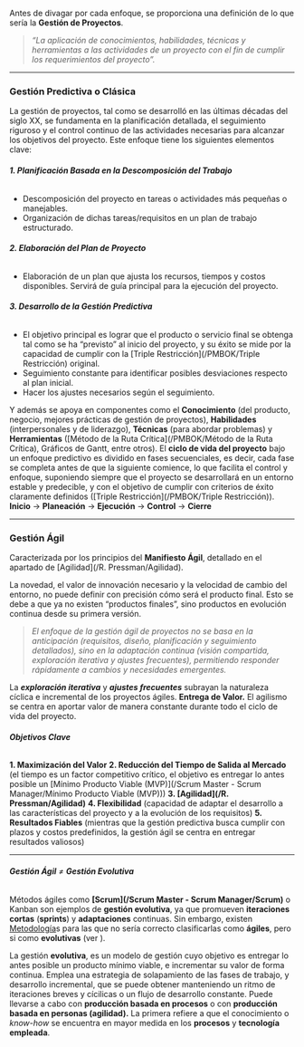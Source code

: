 Antes de divagar por cada enfoque, se proporciona una definición de lo que sería la **Gestión de Proyectos**.
> *“La aplicación de conocimientos, habilidades, técnicas y herramientas a las actividades de un proyecto con el fin de cumplir los requerimientos del proyecto”.*
****
### **Gestión Predictiva o Clásica**
La gestión de proyectos, tal como se desarrolló en las últimas décadas del siglo XX, se fundamenta en la planificación detallada, el seguimiento riguroso y el control continuo de las actividades necesarias para alcanzar los objetivos del proyecto. Este enfoque tiene los siguientes elementos clave:
###### **1. Planificación Basada en la Descomposición del Trabajo**
- Descomposición del proyecto en tareas o actividades más pequeñas o manejables.
- Organización de dichas tareas/requisitos en un plan de trabajo estructurado.
###### **2. Elaboración del Plan de Proyecto**
- Elaboración de un plan que ajusta los recursos, tiempos y costos disponibles. Servirá de guía principal para la ejecución del proyecto.
###### **3. Desarrollo de la Gestión Predictiva**
- El objetivo principal es lograr que el producto o servicio final se obtenga tal como se ha “previsto” al inicio del proyecto, y su éxito se mide por la capacidad de cumplir con la [Triple Restricción](/PMBOK/Triple Restricción) original.
- Seguimiento constante para identificar posibles desviaciones respecto al plan inicial.
- Hacer los ajustes necesarios según el seguimiento.

Y además se apoya en componentes como el **Conocimiento** (del producto, negocio, mejores prácticas de gestión de proyectos), **Habilidades** (interpersonales y de liderazgo), **Técnicas** (para abordar problemas) y **Herramientas** ([Método de la Ruta Crítica](/PMBOK/Método de la Ruta Crítica), Gráficos de Gantt, entre otros).
El **ciclo de vida del proyecto** bajo un enfoque predictivo es dividido en fases secuenciales, es decir, cada fase se completa antes de que la siguiente comience, lo que facilita el control y enfoque, suponiendo siempre que el proyecto se desarrollará en un entorno estable y predecible, y con el objetivo de cumplir con criterios de éxito claramente definidos ([Triple Restricción](/PMBOK/Triple Restricción)).
**Inicio** → **Planeación** → **Ejecución** → **Control** → **Cierre**
****
### **Gestión Ágil**
Caracterizada por los principios del **Manifiesto Ágil**, detallado en el apartado de [Agilidad](/R. Pressman/Agilidad).

La novedad, el valor de innovación necesario y la velocidad de cambio del entorno, no puede definir con precisión cómo será el producto final. Esto se debe a que ya no existen “productos finales”, sino productos en evolución continua desde su primera versión.
> *El enfoque de la gestión ágil de proyectos no se basa en la anticipación (requisitos, diseño, planificación y seguimiento detallados), sino en la adaptación continua (visión compartida, exploración iterativa y ajustes frecuentes), permitiendo responder rápidamente a cambios y necesidades emergentes.*

La ***exploración iterativa*** y ***ajustes frecuentes*** subrayan la naturaleza cíclica e incremental de los proyectos ágiles.
**Entrega de Valor.** El agilismo se centra en aportar valor de manera constante durante todo el ciclo de vida del proyecto.
###### **Objetivos Clave**

**1. Maximización del Valor**
**2. Reducción del Tiempo de Salida al Mercado** (el tiempo es un factor competitivo crítico, el objetivo es entregar lo antes posible un [Mínimo Producto Viable (MVP)](/Scrum Master - Scrum Manager/Mínimo Producto Viable (MVP)))
**3. [Agilidad](/R. Pressman/Agilidad)**
**4. Flexibilidad** (capacidad de adaptar el desarrollo a las características del proyecto y a la evolución de los requisitos)
**5. Resultados Fiables** (mientras que la gestión predictiva busca cumplir con plazos y costos predefinidos, la gestión ágil se centra en entregar resultados valiosos)
****
###### **Gestión Ágil** $\neq$ **Gestión Evolutiva**
Métodos ágiles como **[Scrum](/Scrum Master - Scrum Manager/Scrum)** o Kanban son ejemplos de **gestión evolutiva**, ya que promueven **iteraciones** **cortas** (**sprints**) y **adaptaciones** continuas. Sin embargo, existen [Metodología](/assets/Metodología)s para las que no sería correcto clasificarlas como **ágiles**, pero si como **evolutivas** (ver ).

La gestión **evolutiva**, es un modelo de gestión cuyo objetivo es entregar lo antes posible un producto mínimo viable, e incrementar su valor de forma continua. Emplea una estrategia de solapamiento de las fases de trabajo, y desarrollo incremental, que se puede obtener manteniendo un ritmo de iteraciones breves y cícilicas o un flujo de desarrollo constante. Puede llevarse a cabo con **producción basada en procesos** o con **producción basada en personas (agilidad).** La primera refiere a que el conocimiento o *know-how* se encuentra en mayor medida en los **procesos** y **tecnología empleada**.